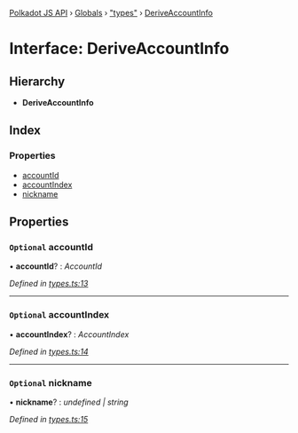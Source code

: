 [Polkadot JS API](../README.md) › [Globals](../globals.md) › ["types"](../modules/_types_.md) › [DeriveAccountInfo](_types_.deriveaccountinfo.md)

# Interface: DeriveAccountInfo

## Hierarchy

* **DeriveAccountInfo**

## Index

### Properties

* [accountId](_types_.deriveaccountinfo.md#optional-accountid)
* [accountIndex](_types_.deriveaccountinfo.md#optional-accountindex)
* [nickname](_types_.deriveaccountinfo.md#optional-nickname)

## Properties

### `Optional` accountId

• **accountId**? : *AccountId*

*Defined in [types.ts:13](https://github.com/polkadot-js/api/blob/1c6a2582f3/packages/api-derive/src/types.ts#L13)*

___

### `Optional` accountIndex

• **accountIndex**? : *AccountIndex*

*Defined in [types.ts:14](https://github.com/polkadot-js/api/blob/1c6a2582f3/packages/api-derive/src/types.ts#L14)*

___

### `Optional` nickname

• **nickname**? : *undefined | string*

*Defined in [types.ts:15](https://github.com/polkadot-js/api/blob/1c6a2582f3/packages/api-derive/src/types.ts#L15)*

